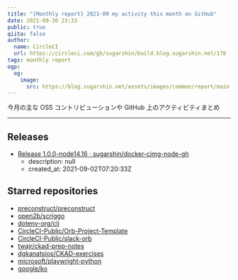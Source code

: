 ```yaml
---
title: "[Monthly report] 2021-09 my activity this month on GitHub"
date: 2021-09-30 23:33
public: true
qiita: false
author:
  name: CircleCI
  url: https://circleci.com/gh/sugarshin/build.blog.sugarshin.net/178
tags: monthly report
ogp:
  og:
    image:
      src: https://blog.sugarshin.net/assets/images/common/report/main.png
---
```


今月の主な OSS コントリビューションや GitHub 上のアクティビティまとめ

***

## Releases

- [Release 1.0.0-node14.16 · sugarshin/docker-cimg-node-gh](https://github.com/sugarshin/docker-cimg-node-gh/releases/tag/1.0.0-node14.16)
  - description: null
  - created_at: 2021-09-02T07:20:33Z

## Starred repositories

- [preconstruct/preconstruct](https://github.com/preconstruct/preconstruct)
- [open2b/scriggo](https://github.com/open2b/scriggo)
- [dotenv-org/cli](https://github.com/dotenv-org/cli)
- [CircleCI-Public/Orb-Project-Template](https://github.com/CircleCI-Public/Orb-Project-Template)
- [CircleCI-Public/slack-orb](https://github.com/CircleCI-Public/slack-orb)
- [twajr/ckad-prep-notes](https://github.com/twajr/ckad-prep-notes)
- [dgkanatsios/CKAD-exercises](https://github.com/dgkanatsios/CKAD-exercises)
- [microsoft/playwright-python](https://github.com/microsoft/playwright-python)
- [google/ko](https://github.com/google/ko)
